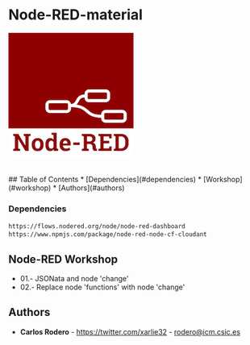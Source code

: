 # Node-RED-material

![](https://github.com/Carlos-Rodero/Node-RED-material/blob/master/assets/img/node-red-icon-2.png)

</br>
## Table of Contents
* [Dependencies](#dependencies)
* [Workshop](#workshop)
* [Authors](#authors)

### <a name="dependencies"></a>Dependencies
```
https://flows.nodered.org/node/node-red-dashboard
https://www.npmjs.com/package/node-red-node-cf-cloudant
```

## <a name="workshop"></a>Node-RED Workshop

* 01.- JSONata and node 'change' <br/>
* 02.- Replace node 'functions' with node 'change' </br>

## <a name="authors"></a>Authors
* **Carlos Rodero** - https://twitter.com/xarlie32 - rodero@icm.csic.es


<!-- Markdown link & img dfn's -->
